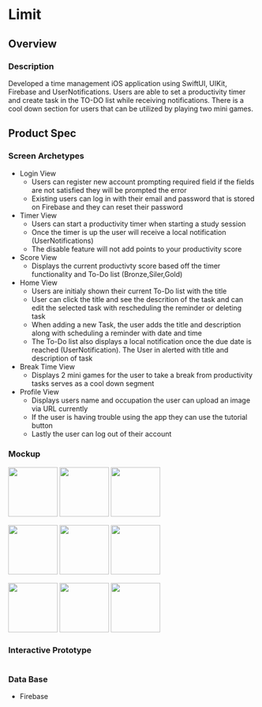 # Limit

## Overview
### Description

Developed a time management iOS application using SwiftUI, UIKit, Firebase and UserNotifications.
Users are able to set a productivity timer and create task in the TO-DO list while receiving notifications.
There is a cool down section for users that can be utilized by playing two mini games.

## Product Spec

### Screen Archetypes
* Login View
   * Users can register new account prompting required field if the fields are not satisfied they will be prompted the error
   * Existing users can log in with their email and password that is stored on Firebase and they can reset their password
* Timer View
   * Users can start a productivity timer when starting a study session
   * Once the timer is up the user will receive a local notification (UserNotifications)
   * The disable feature will not add points to your productivity score
* Score View
   * Displays the current productivty score based off the timer functionality and To-Do list (Bronze,Siler,Gold)
* Home View
   * Users are initialy shown their current To-Do list with the title
   * User can click the title and see the descrition of the task and can edit the selected task with rescheduling the reminder or deleting task
   * When adding a new Task, the user adds the title and description along with scheduling a reminder with date and time
   * The To-Do list also displays a local notification once the due date is reached (UserNotification). The User in alerted with title and description of task
* Break Time View
   * Displays 2 mini games for the user to take a break from productivity tasks serves as a cool down segment
* Profile View
   * Displays users name and occupation the user can upload an image via URL currently
   * If the user is having trouble using the app they can use the tutorial button
   * Lastly the user can log out of their account

### Mockup
<img src="https://github.com/lxAnxietyxl/limit/blob/main/LimitMock/Apple%20iPhone%2011%20Pro%20Max%20Screenshot%207.png" width ="100"/> <img src="https://github.com/lxAnxietyxl/limit/blob/main/LimitMock/Apple%20iPhone%2011%20Pro%20Max%20Screenshot%200.png" width ="100"/> <img src= "https://github.com/lxAnxietyxl/limit/blob/main/LimitMock/Apple%20iPhone%2011%20Pro%20Max%20Screenshot%201.png" width="100"/>

 <img src="https://github.com/lxAnxietyxl/limit/blob/main/LimitMock/Apple%20iPhone%2011%20Pro%20Max%20Screenshot%202.png" width ="100"/> <img src= "https://github.com/lxAnxietyxl/limit/blob/main/LimitMock/Apple%20iPhone%2011%20Pro%20Max%20Screenshot%203.png" width="100"/> <img src="https://github.com/lxAnxietyxl/limit/blob/main/LimitMock/Apple%20iPhone%2011%20Pro%20Max%20Screenshot%204.png" width ="100"/>

 <img src= "https://github.com/lxAnxietyxl/limit/blob/main/LimitMock/Apple%20iPhone%2011%20Pro%20Max%20Screenshot%205.png" width="100"/> <img src= "https://github.com/lxAnxietyxl/limit/blob/main/LimitMock/Apple%20iPhone%2011%20Pro%20Max%20Screenshot%206.png" width="100"/> <img src= "https://github.com/lxAnxietyxl/limit/blob/main/LimitMock/Apple%20iPhone%2011%20Pro%20Max%20Screenshot%208.png" width="100"/> 


### Interactive Prototype
![]()

### Data Base
- Firebase
